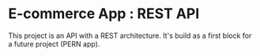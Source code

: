 # E-commerce App : REST API

This project is an API with a REST architecture.
It's build as a first block for a future project (PERN app).
